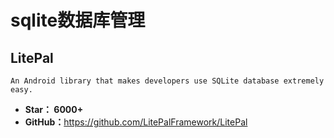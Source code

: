 # sqlite数据库管理

## LitePal

    An Android library that makes developers use SQLite database extremely easy.

* **Star： 6000+**
* **GitHub：**<https://github.com/LitePalFramework/LitePal>
